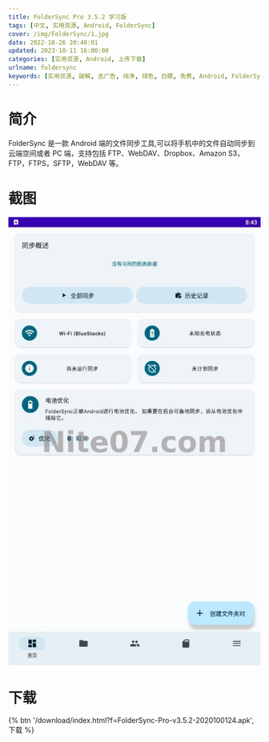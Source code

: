 ```yaml
---
title: FolderSync Pro 3.5.2 学习版
tags: [中文, 实用资源, Android, FolderSync]
cover: /img/FolderSync/1.jpg
date: 2022-10-26 20:48:01
updated: 2023-10-11 16:00:00
categories: [实用资源, Android, 上传下载]
urlname: foldersync
keywords: [实用资源, 破解, 去广告, 纯净, 绿色, 白嫖, 免费, Android, FolderSync]
---
```


# 简介

FolderSync 是一款 Android 端的文件同步工具,可以将手机中的文件自动同步到云端空间或者 PC 端，支持包括 FTP、WebDAV、Dropbox、Amazon S3，FTP，FTPS，SFTP，WebDAV 等。

# 截图

![](/img/FolderSync/2.jpg)

# 下载

{% btn '/download/index.html?f=FolderSync-Pro-v3.5.2-2020100124.apk',下载 %}
